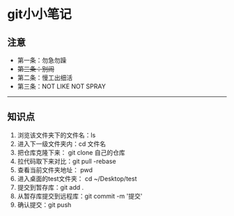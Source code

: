 # git小小笔记 #

  ## 注意

- 第一条：勿急勿躁
-  ~~第三条：别闹~~
-  第二条：慢工出细活
-  第三条：NOT LIKE NOT SPRAY
-  --
  
  ## 知识点
  
 1. 浏览该文件夹下的文件名：ls
 2. 进入下一级文件夹内：cd 文件名
 3. 把仓库克隆下来： git clone  自己的仓库
 4. 拉代码取下来对比：git pull -rebase
 5. 查看当前文件夹地址： pwd
 6. 进入桌面的test文件夹： cd ~/Desktop/test
 7. 提交到暂存库：git add .
 8. 从暂存库提交到远程库：git commit -m '提交'
 9. 确认提交：git push 

